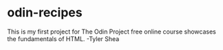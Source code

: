 # odin-recipes
This is my first project for The Odin Project free online course showcases the fundamentals of HTML. 
-Tyler Shea